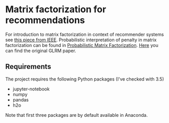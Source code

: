 # Matrix factorization for recommendations

For introduction to matrix factorization in context of recommender systems see [this piece from IEEE](http://www.columbia.edu/~jwp2128/Teaching/E4903/papers/ieeecomputer.pdf).
Probabilistic interpretation of penalty in matrix factorization can be found in [Probabilistic Matrix Factorization](https://www.cs.toronto.edu/~amnih/papers/pmf.pdf).
[Here](https://web.stanford.edu/~boyd/papers/pdf/glrm.pdf) you can find the original GLRM paper.

## Requirements
The project requires the following Python packages (I've checked with 3.5)
* jupyter-notebook
* numpy
* pandas
* h2o

Note that first three packages are by default available in Anaconda. 
